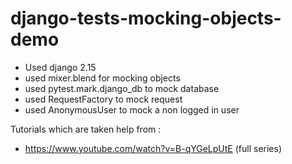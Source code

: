 # django-tests-mocking-objects-demo
- Used django 2.15
- used mixer.blend for mocking objects
- used pytest.mark.django_db to mock database
- used RequestFactory to mock request
- used AnonymousUser to mock a non logged in user

Tutorials which are taken help from : 
- https://www.youtube.com/watch?v=B-qYGeLpUtE (full series)
